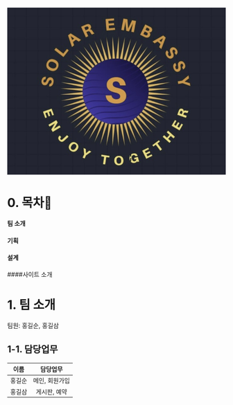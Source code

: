 ![포스터](https://github.com/MOONHYUNHEE/markdown_20230127/blob/main/doc/%EC%BA%A1%EC%B2%982.jpg)  
# 0. 목차:link:  
#### 팀 소개   
#### 기획  
#### 설계   
####사이트 소개 
    
# 1. 팀 소개 
팀원: 홍길순, 홍길삼  
## 1-1. 담당업무 
|이름|담당업무|
|:---------:|:------------:|
|홍길순     |메인, 회원가입 |
|홍길삼     |게시판, 예약   |
